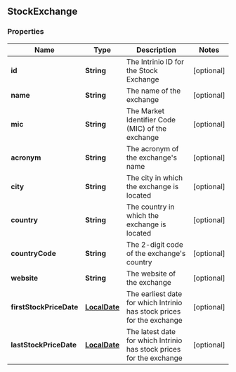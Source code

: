 
## StockExchange

### Properties
Name | Type | Description | Notes
------------ | ------------- | ------------- | -------------
**id** | **String** | The Intrinio ID for the Stock Exchange |  [optional]
**name** | **String** | The name of the exchange |  [optional]
**mic** | **String** | The Market Identifier Code (MIC) of the exchange |  [optional]
**acronym** | **String** | The acronym of the exchange&#39;s name |  [optional]
**city** | **String** | The city in which the exchange is located |  [optional]
**country** | **String** | The country in which the exchange is located |  [optional]
**countryCode** | **String** | The 2-digit code of the exchange&#39;s country |  [optional]
**website** | **String** | The website of the exchange |  [optional]
**firstStockPriceDate** | [**LocalDate**](LocalDate.md) | The earliest date for which Intrinio has stock prices for the exchange |  [optional]
**lastStockPriceDate** | [**LocalDate**](LocalDate.md) | The latest date for which Intrinio has stock prices for the exchange |  [optional]




